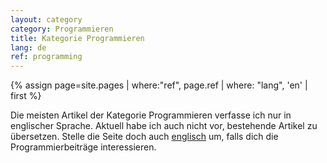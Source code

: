 ```yaml
---
layout: category
category: Programmieren
title: Kategorie Programmieren
lang: de
ref: programming
---
```


{% assign page=site.pages | where:"ref", page.ref | where: "lang", 'en' | first %}

Die meisten Artikel der Kategorie Programmieren verfasse ich nur in englischer Sprache. Aktuell habe ich auch nicht vor, bestehende Artikel zu übersetzen. Stelle die Seite doch auch [englisch]({{page.url}}) um, falls dich die Programmierbeiträge interessieren.